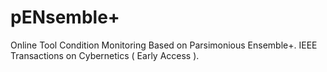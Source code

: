 # pENsemble+
Online Tool Condition Monitoring Based on Parsimonious Ensemble+. IEEE Transactions on Cybernetics ( Early Access ).
